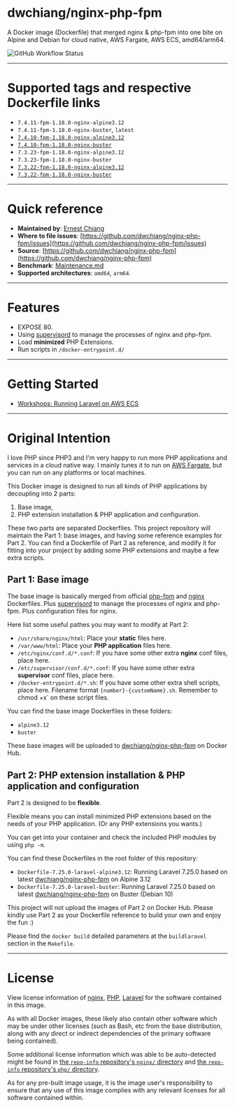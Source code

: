 # dwchiang/nginx-php-fpm

A Docker image (Dockerfile) that merged nginx & php-fpm into one bite on Alpine and Debian for cloud native, AWS Fargate, AWS ECS, amd64/arm64. 

![GitHub Workflow Status](https://img.shields.io/github/workflow/status/dwchiang/nginx-php-fpm/Build)

---

# Supported tags and respective Dockerfile links

- `7.4.11-fpm-1.18.0-nginx-alpine3.12`
- `7.4.11-fpm-1.18.0-nginx-buster`, `latest`
- [`7.4.10-fpm-1.18.0-nginx-alpine3.12`](https://github.com/dwchiang/nginx-php-fpm/blob/master/alpine3.12/Dockerfile-7.4.10-fpm-1.18.0-nginx-alpine3.12)
- [`7.4.10-fpm-1.18.0-nginx-buster`](https://github.com/dwchiang/nginx-php-fpm/blob/master/buster/Dockerfile-7.4.10-fpm-1.18.0-nginx-buster)
- `7.3.23-fpm-1.18.0-nginx-alpine3.12`
- `7.3.23-fpm-1.18.0-nginx-buster`
- [`7.3.22-fpm-1.18.0-nginx-alpine3.12`](https://github.com/dwchiang/nginx-php-fpm/blob/master/alpine3.12/Dockerfile-7.3.22-fpm-1.18.0-nginx-alpine3.12)
- [`7.3.22-fpm-1.18.0-nginx-buster`](https://github.com/dwchiang/nginx-php-fpm/blob/master/buster/Dockerfile-7.3.22-fpm-1.18.0-nginx-buster)

---

# Quick reference

- **Maintained by**: [Ernest Chiang](https://www.ernestchiang.com/)
- **Where to file issues**: [https://github.com/dwchiang/nginx-php-fpm/issues](https://github.com/dwchiang/nginx-php-fpm/issues)
- **Source**: [https://github.com/dwchiang/nginx-php-fpm](https://github.com/dwchiang/nginx-php-fpm)
- **Benchmark**: [Maintenance.md](https://github.com/dwchiang/nginx-php-fpm/blob/master/docs/Maintenance.md)
- **Supported architectures**: `amd64`, `arm64`.

---

# Features

- EXPOSE 80.
- Using [supervisord](http://supervisord.org/) to manage the processes of nginx and php-fpm.
- Load **minimized** PHP Extensions.
- Run scripts in `/docker-entrypoint.d/`

---

# Getting Started

- [Workshops: Running Laravel on AWS ECS](https://github.com/dwchiang/laravel-on-aws-ecs-workshops)

---

# Original Intention

I love PHP since PHP3 and I'm very happy to run more PHP applications and services in a cloud native way. I mainly tunes it to run on [AWS Fargate](https://www.ernestchiang.com/en/notes/aws/ecs/), but you can run on any platforms or local machines.

This Docker image is designed to run all kinds of PHP applications by decoupling into 2 parts: 

1. Base image,
2. PHP extension installation & PHP application and configuration.

These two parts are separated Dockerfiles. This project repository will maintain the Part 1: base images, and having some reference examples for Part 2. You can find a Dockerfile of Part 2 as reference, and modify it for fitting into your project by adding some PHP extensions and maybe a few extra scripts.

## Part 1: Base image

The base image is basically merged from official [php-fpm](https://hub.docker.com/_/php) and [nginx](https://hub.docker.com/_/nginx) Dockerfiles. Plus [supervisord](http://supervisord.org/) to manage the processes of nginx and php-fpm. Plus configuration files for nginx.

Here list some useful pathes you may want to modify at Part 2:

- `/usr/share/nginx/html`: Place your **static** files here.
- `/var/www/html`: Place your **PHP application** files here.
- `/etc/nginx/conf.d/*.conf`: If you have some other extra **nginx** conf files, place here.
- `/etc/supervisor/conf.d/*.conf`: If you have some other extra **supervisor** conf files, place here.
- `/docker-entrypoint.d/*.sh`: If you have some other extra shell scripts, place here. Filename format `{number}-{customName}.sh`. Remember to` `chmod +x` on these script files.

You can find the base image Dockerfiles in these folders:

- `alpine3.12`
- `buster`

These base images will be uploaded to [dwchiang/nginx-php-fpm](https://hub.docker.com/repository/docker/dwchiang/nginx-php-fpm) on Docker Hub.

## Part 2: PHP extension installation & PHP application and configuration

Part 2 is designed to be **flexible**. 

Flexible means you can install minimized PHP extensions based on the needs of your PHP application. (Or any PHP extensions you wants.)

You can get into your container and check the included PHP modules by using `php -m`.

You can find these Dockerfiles in the root folder of this repository:

- `Dockerfile-7.25.0-laravel-alpine3.12`: Running Laravel 7.25.0 based on latest [dwchiang/nginx-php-fpm](https://hub.docker.com/repository/docker/dwchiang/nginx-php-fpm) on Alpine 3.12
- `Dockerfile-7.25.0-laravel-buster`: Running Laravel 7.25.0 based on latest [dwchiang/nginx-php-fpm](https://hub.docker.com/repository/docker/dwchiang/nginx-php-fpm) on Buster (Debian 10)

This project will not upload the images of Part 2 on Docker Hub. Please kindly use Part 2 as your Dockerfile reference to build your own and enjoy the fun :)

Please find the `docker build` detailed parameters at the `buildlaravel` section in the `Makefile`.

---

# License

View license information of [nginx](http://nginx.org/LICENSE), [PHP](http://php.net/license/), [Laravel](https://github.com/laravel/laravel) for the software contained in this image.

As with all Docker images, these likely also contain other software which may be under other licenses (such as Bash, etc from the base distribution, along with any direct or indirect dependencies of the primary software being contained).

Some additional license information which was able to be auto-detected might be found in [the `repo-info` repository's `nginx/` directory](https://github.com/docker-library/repo-info/tree/master/repos/nginx) and [the `repo-info` repository's `php/` directory](https://github.com/docker-library/repo-info/tree/master/repos/php).

As for any pre-built image usage, it is the image user's responsibility to ensure that any use of this image complies with any relevant licenses for all software contained within.